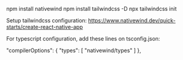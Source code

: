 npm install nativewind
npm install tailwindcss -D
npx tailwindcss init

Setup tailwindcss configuration: https://www.nativewind.dev/quick-starts/create-react-native-app

For typescript configuration, add these lines on tsconfig.json:

"compilerOptions": {
  "types": [
    "nativewind/types"
  ]
},